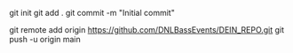 git init
git add .
git commit -m "Initial commit"

git remote add origin https://github.com/DNLBassEvents/DEIN_REPO.git
git push -u origin main


